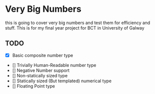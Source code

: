 # Very Big Numbers
this is going to cover very big numbers and test them for efficiency and stuff.
This is for my final year project for BCT in University of Galway

## TODO
- [X] Basic composite number type
- [] Trivially Human-Readable number type
- [] Negative Number support
- [] Non-statically sized type
- [] Statically sized (But templated) numerical type
- [] Floating Point type
